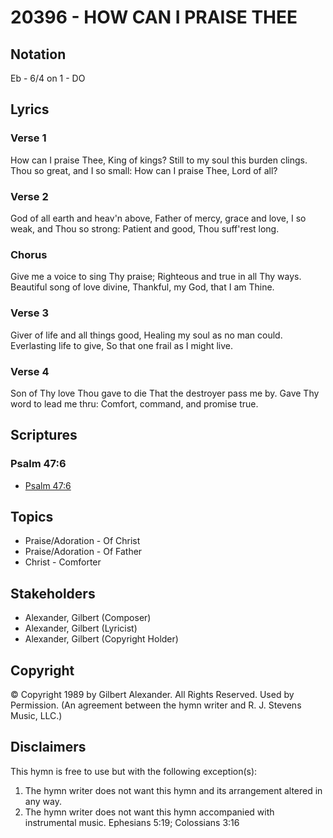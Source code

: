 # 20396 - HOW CAN I PRAISE THEE

## Notation

Eb - 6/4 on 1 - DO

## Lyrics

### Verse 1

How can I praise Thee, King of kings? Still to my soul this burden clings. Thou so great, and I so small: How can I praise Thee, Lord of all?

### Verse 2

God of all earth and heav'n above, Father of mercy, grace and love, I so weak, and Thou so strong: Patient and good, Thou suff'rest long.

### Chorus

Give me a voice to sing Thy praise; Righteous and true in all Thy ways. Beautiful song of love divine, Thankful, my God, that I am Thine.

### Verse 3

Giver of life and all things good, Healing my soul as no man could. Everlasting life to give, So that one frail as I might live.

### Verse 4

Son of Thy love Thou gave to die That the destroyer pass me by. Gave Thy word to lead me thru: Comfort, command, and promise true.


## Scriptures

### Psalm 47:6

- [Psalm 47:6](https://www.biblegateway.com/passage/?search=Psalm%2047%3A6)


## Topics

- Praise/Adoration - Of Christ
- Praise/Adoration - Of Father
- Christ - Comforter

## Stakeholders

- Alexander, Gilbert (Composer)
- Alexander, Gilbert (Lyricist)
- Alexander, Gilbert (Copyright Holder)

## Copyright

© Copyright 1989 by Gilbert Alexander. All Rights Reserved. Used by Permission.
(An agreement between the hymn writer and R. J. Stevens Music, LLC.)

## Disclaimers

This hymn is free to use but with the following exception(s):
1. The hymn writer does not want this hymn and its arrangement altered in any way.
2. The hymn writer does not want this hymn accompanied with instrumental music.
Ephesians 5:19; Colossians 3:16

